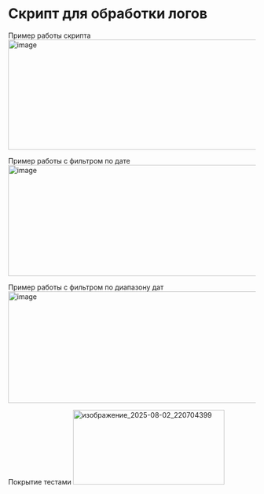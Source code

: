 # Скрипт для обработки логов

Пример работы скрипта
<img width="1255" height="224" alt="image" src="https://github.com/user-attachments/assets/8d41d4ac-36c5-4fde-b7b6-e5404e724060" />

Пример работы с фильтром по дате
<img width="1444" height="226" alt="image" src="https://github.com/user-attachments/assets/f99b00f9-b62d-4ce3-9e01-ad79fdeb8142" />

Пример работы с фильтром по диапазону дат
<img width="1540" height="227" alt="image" src="https://github.com/user-attachments/assets/c9fd4a9c-55e5-497f-9bf1-230b52e0f6ce" />

Покрытие тестами
<img width="308" height="152" alt="изображение_2025-08-02_220704399" src="https://github.com/user-attachments/assets/50a90d72-4e20-40fb-a393-cb8029ddfeff" />
